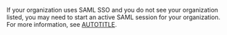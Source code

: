 If your organization uses SAML SSO and you do not see your organization listed, you may need to start an active SAML session for your organization. For more information, see [AUTOTITLE](/apps/using-github-apps/saml-and-github-apps).
